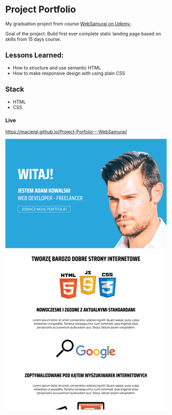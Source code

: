 # Project Portfolio 

My graduation project from course [WebSamuraj on Udemy.](https://www.udemy.com/course/kurs-web-developer-od-podstaw-w-15-dni/learn/lecture/11270344?start=0#overview)

Goal of the project:
Build first ever complete static landing page based on skills from 15 days course. 

## Lessons Learned:
* How to structure and use semantic HTML
* How to make responsive design with using plain CSS

## Stack
* HTML
* CSS

### Live
https://maciejgl.github.io/Project-Porfolio---WebSamuraj/

![](Web-Developer.png)
